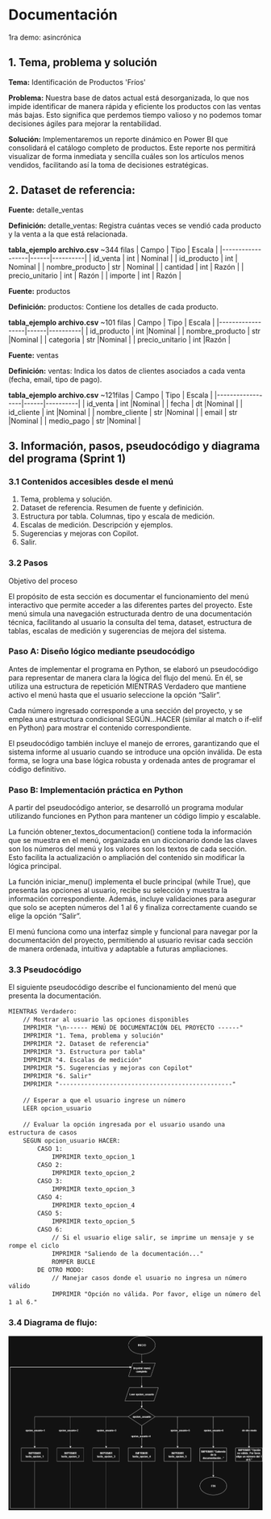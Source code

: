 # Documentación
1ra demo: asincrónica

## 1. Tema, problema y solución

**Tema:**
Identificación de Productos 'Fríos'

**Problema:**
Nuestra base de datos actual está desorganizada, lo que nos impide identificar de manera rápida y eficiente los productos con las ventas más bajas. Esto significa que perdemos tiempo valioso y no podemos tomar decisiones ágiles para mejorar la rentabilidad.

**Solución:**
Implementaremos un reporte dinámico en Power BI que consolidará el catálogo completo de productos. Este reporte nos permitirá visualizar de forma inmediata y sencilla cuáles son los artículos menos vendidos, facilitando así la toma de decisiones estratégicas.

## 2. Dataset de referencia:

**Fuente:**
detalle_ventas

**Definición:**
detalle_ventas: Registra cuántas veces se vendió cada producto y la venta a la que está relacionada.

**tabla_ejemplo archivo.csv** ~344 filas
| Campo            | Tipo | Escala   | 
|------------------|------|----------| 
| id_venta         | int  | Nominal  | 
| id_producto      | int  | Nominal  | 
| nombre_producto  | str  | Nominal  | 
| cantidad         | int  | Razón    |
| precio_unitario  | int  | Razón    |
| importe          | int  | Razón    |

**Fuente:**
productos

**Definición:**
productos: Contiene los detalles de cada producto. 

**tabla_ejemplo archivo.csv** ~101 filas
| Campo            | Tipo | Escala   | 
|------------------|------|----------| 
| id_producto      | int  |Nominal   |
| nombre_producto  | str  |Nominal   |
| categoria        | str  |Nominal   |
| precio_unitario  | int  |Razón     |

**Fuente:**
ventas

**Definición:**
ventas: Indica los datos de clientes asociados a cada venta (fecha, email, tipo de pago).

**tabla_ejemplo archivo.csv** ~121filas
| Campo            | Tipo | Escala   | 
|------------------|------|----------| 
| id_venta         | int  |Nominal   |
| fecha            | dt   |Nominal   |
| id_cliente       | int  |Nominal   |
| nombre_cliente   | str  |Nominal   |
| email            | str  |Nominal   |
| medio_pago       | str  |Nominal   |


 
## 3. Información, pasos, pseudocódigo y diagrama del programa (Sprint 1)

### 3.1 Contenidos accesibles desde el menú

1. Tema, problema y solución.
2. Dataset de referencia. Resumen de fuente y definición.
3. Estructura por tabla. Columnas, tipo y escala de medición.
4. Escalas de medición. Descripción y ejemplos.
5. Sugerencias y mejoras con Copilot.
6. Salir.

### 3.2 Pasos
Objetivo del proceso

El propósito de esta sección es documentar el funcionamiento del menú interactivo que permite acceder a las diferentes partes del proyecto. Este menú simula una navegación estructurada dentro de una documentación técnica, facilitando al usuario la consulta del tema, dataset, estructura de tablas, escalas de medición y sugerencias de mejora del sistema.

### Paso A: Diseño lógico mediante pseudocódigo

Antes de implementar el programa en Python, se elaboró un pseudocódigo para representar de manera clara la lógica del flujo del menú. En él, se utiliza una estructura de repetición MIENTRAS Verdadero que mantiene activo el menú hasta que el usuario seleccione la opción “Salir”.

Cada número ingresado corresponde a una sección del proyecto, y se emplea una estructura condicional SEGÚN...HACER (similar al match o if-elif en Python) para mostrar el contenido correspondiente.

El pseudocódigo también incluye el manejo de errores, garantizando que el sistema informe al usuario cuando se introduce una opción inválida. De esta forma, se logra una base lógica robusta y ordenada antes de programar el código definitivo.

### Paso B: Implementación práctica en Python

A partir del pseudocódigo anterior, se desarrolló un programa modular utilizando funciones en Python para mantener un código limpio y escalable.

La función obtener_textos_documentacion() contiene toda la información que se muestra en el menú, organizada en un diccionario donde las claves son los números del menú y los valores son los textos de cada sección. Esto facilita la actualización o ampliación del contenido sin modificar la lógica principal.

La función iniciar_menu() implementa el bucle principal (while True), que presenta las opciones al usuario, recibe su selección y muestra la información correspondiente. Además, incluye validaciones para asegurar que solo se acepten números del 1 al 6 y finaliza correctamente cuando se elige la opción “Salir”.

El menú funciona como una interfaz simple y funcional para navegar por la documentación del proyecto, permitiendo al usuario revisar cada sección de manera ordenada, intuitiva y adaptable a futuras ampliaciones.

### 3.3 Pseudocódigo

El siguiente pseudocódigo describe el funcionamiento del menú que presenta la documentación.

```pseudocode
MIENTRAS Verdadero:
    // Mostrar al usuario las opciones disponibles
    IMPRIMIR "\n------ MENÚ DE DOCUMENTACIÓN DEL PROYECTO ------"
    IMPRIMIR "1. Tema, problema y solución"
    IMPRIMIR "2. Dataset de referencia"
    IMPRIMIR "3. Estructura por tabla"
    IMPRIMIR "4. Escalas de medición"
    IMPRIMIR "5. Sugerencias y mejoras con Copilot"
    IMPRIMIR "6. Salir"
    IMPRIMIR "------------------------------------------------"
    
    // Esperar a que el usuario ingrese un número
    LEER opcion_usuario
    
    // Evaluar la opción ingresada por el usuario usando una estructura de casos
    SEGUN opcion_usuario HACER:
        CASO 1:
            IMPRIMIR texto_opcion_1
        CASO 2:
            IMPRIMIR texto_opcion_2
        CASO 3:
            IMPRIMIR texto_opcion_3
        CASO 4:
            IMPRIMIR texto_opcion_4
        CASO 5:
            IMPRIMIR texto_opcion_5
        CASO 6:
            // Si el usuario elige salir, se imprime un mensaje y se rompe el ciclo
            IMPRIMIR "Saliendo de la documentación..."
            ROMPER BUCLE
        DE OTRO MODO:
            // Manejar casos donde el usuario no ingresa un número válido
            IMPRIMIR "Opción no válida. Por favor, elige un número del 1 al 6."

```
### 3.4 Diagrama de flujo:
![Diagrama del flujo](./menu_diagrama.png)

